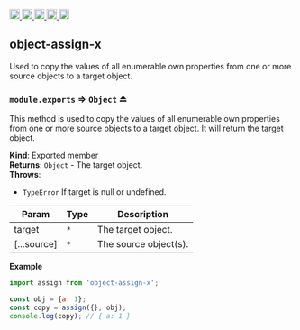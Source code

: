 <a href="https://travis-ci.org/Xotic750/object-assign-x"
  title="Travis status">
<img
  src="https://travis-ci.org/Xotic750/object-assign-x.svg?branch=master"
  alt="Travis status" height="18">
</a>
<a href="https://david-dm.org/Xotic750/object-assign-x"
  title="Dependency status">
<img src="https://david-dm.org/Xotic750/object-assign-x/status.svg"
  alt="Dependency status" height="18"/>
</a>
<a
  href="https://david-dm.org/Xotic750/object-assign-x?type=dev"
  title="devDependency status">
<img src="https://david-dm.org/Xotic750/object-assign-x/dev-status.svg"
  alt="devDependency status" height="18"/>
</a>
<a href="https://badge.fury.io/js/object-assign-x"
  title="npm version">
<img src="https://badge.fury.io/js/object-assign-x.svg"
  alt="npm version" height="18">
</a>
<a href="https://www.jsdelivr.com/package/npm/object-assign-x"
  title="jsDelivr hits">
<img src="https://data.jsdelivr.com/v1/package/npm/object-assign-x/badge?style=rounded"
  alt="jsDelivr hits" height="18">
</a>

<a name="module_object-assign-x"></a>

## object-assign-x

Used to copy the values of all enumerable own properties from one or more source objects to a target object.

<a name="exp_module_object-assign-x--module.exports"></a>

### `module.exports` ⇒ <code>Object</code> ⏏

This method is used to copy the values of all enumerable own properties from
one or more source objects to a target object. It will return the target object.

**Kind**: Exported member  
**Returns**: <code>Object</code> - The target object.  
**Throws**:

- <code>TypeError</code> If target is null or undefined.

| Param       | Type            | Description           |
| ----------- | --------------- | --------------------- |
| target      | <code>\*</code> | The target object.    |
| [...source] | <code>\*</code> | The source object(s). |

**Example**

```js
import assign from 'object-assign-x';

const obj = {a: 1};
const copy = assign({}, obj);
console.log(copy); // { a: 1 }
```
